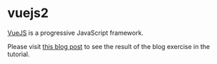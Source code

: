 # vuejs2

[VueJS](https://vuejs.org/) is a progressive JavaScript framework.

Please visit [this blog post](http://bit.ly/M_VueJS2_NN) to see the result of the blog exercise in the tutorial.
